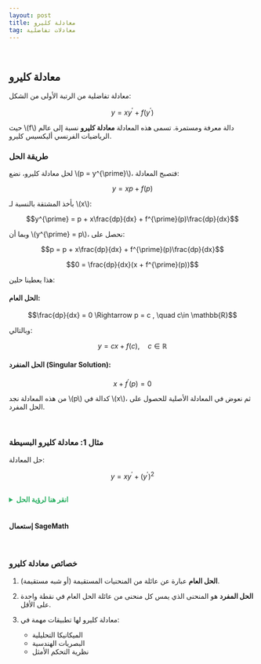 ```yaml
---
layout: post
title: معادلة كليرو
tag: معادلات تفاضلية
---
```


<br>



## معادلة كليرو

معادلة تفاضلية من الرتبة الأولى من الشكل:

$$y = xy^{\prime} + f(y^{\prime})$$

حيث \\(f\\) دالة معرفة ومستمرة. تسمى هذه المعادلة **معادلة كليرو** نسبة إلى عالم الرياضيات الفرنسي أليكسيس كليرو.

### طريقة الحل

لحل معادلة كليرو، نضع \\(p = y^{\prime}\\)، فتصبح المعادلة:


$$y = xp + f(p)$$


بأخذ المشتقة بالنسبة لـ \\(x\\):

$$y^{\prime} = p + x\frac{dp}{dx} + f^{\prime}(p)\frac{dp}{dx}$$

وبما أن \\(y^{\prime} = p\\)، نحصل على:

$$p = p + x\frac{dp}{dx} + f^{\prime}(p)\frac{dp}{dx}$$

$$0 = \frac{dp}{dx}(x + f^{\prime}(p))$$

هذا يعطينا حلين:

#### الحل العام:

$$\frac{dp}{dx} = 0 \Rightarrow p = c , \quad c\in \mathbb{R}$$

وبالتالي:

$$y = cx + f(c), \quad c \in \mathbb{R}$$

#### الحل المنفرد (Singular Solution):

$$x + f^{\prime}(p) = 0$$

من هذه المعادلة نجد \\(p\\) كدالة في \\(x\\)، ثم نعوض في المعادلة الأصلية للحصول على الحل المفرد.

<br>

### مثال 1: معادلة كليرو البسيطة

حل المعادلة:

$$y = xy^{\prime} + (y^{\prime})^2$$

<br>
<details>
  <summary style="color: #27ae60; font-weight: bold;"> انقر هنا لرؤية الحل</summary>

<br>


<b>الخطوة 1:</b> تحديد الشكل


هذه معادلة كليرو حيث $ f(p) = p^2 $

<br>
<b>الخطوة 2:</b> الحل العام


$$y = cx + c^2, \quad c \in \mathbb{R}$$

هذا عبارة عن عائلة من القطع المكافئة.

<br>

<b>الخطوة 3:</b> الحل المفرد

من الشرط $ x + f'(p) = 0 $:


$$x + 2p = 0 \Rightarrow p = -\frac{x}{2}$$

بالتعويض في المعادلة الأصلية:


$$y = x \cdot \left(-\frac{x}{2}\right) + \left(-\frac{x}{2}\right)^2$$

$$y = -\frac{x^2}{2} + \frac{x^2}{4} = -\frac{x^2}{4}$$


<b>الحل النهائي:</b>
<br>

- الحل العام: $ y = cx + c^2 $
  
- الحل المنفرد: $y = -\frac{x^2}{4}$

</details>
<br>

#### إستعمال SageMath

<div class="sage">
  <script type="text/x-sage">
x = var("x")
y = function('y')(x)
# معادلة كليرو: y = x*y' + (y')^2
# الحل العام
c = var('c')
general_solution = c*x + c^2
print("الحل العام:")
pretty_print("y =", general_solution)

# الحل المفرد
singular_solution = -x^2/4
print("\nالحل المفرد:")
pretty_print("y =", singular_solution)

# رسم العائلة من الحلول
import matplotlib.pyplot as plt
import numpy as np

x_vals = np.linspace(-3, 3, 100)
plt.figure(figsize=(10, 6))

# رسم الحلول العامة لقيم مختلفة من c
for c_val in [-2, -1, 0, 1, 2]:
    y_vals = c_val * x_vals + c_val**2
    plt.plot(x_vals, y_vals, 'b--', alpha=0.7, label=f'c = {c_val}' if c_val == 2 else '')

# رسم الحل المفرد
y_singular = -x_vals**2/4
plt.plot(x_vals, y_singular, 'r-', linewidth=3, label='الحل المفرد')

plt.grid(True)
plt.xlabel('x')
plt.ylabel('y')
plt.title('معادلة كليرو: y = xy\' + (y\')²')
plt.legend()
plt.show()
  </script>
</div>

<br>


### خصائص معادلة كليرو

1. **الحل العام** عبارة عن عائلة من المنحنيات المستقيمة (أو شبه مستقيمة).

2. **الحل المفرد** هو المنحنى الذي يمس كل منحنى من عائلة الحل العام في نقطة واحدة على الأقل.

3. معادلة كليرو لها تطبيقات مهمة في:
   - الميكانيكا التحليلية
   - البصريات الهندسية  
   - نظرية التحكم الأمثل

<br>


